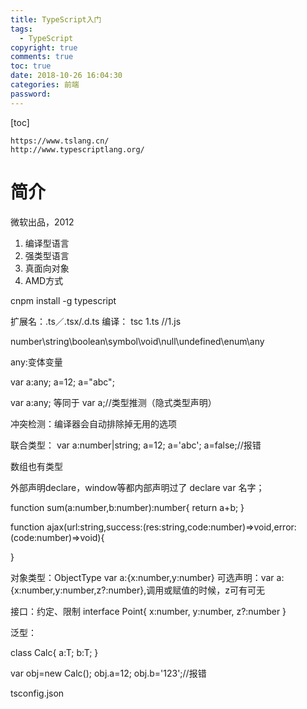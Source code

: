 ```yaml
---
title: TypeScript入门
tags:
  - TypeScript 
copyright: true
comments: true
toc: true
date: 2018-10-26 16:04:30
categories: 前端
password:
---
```


[toc]

~~~
https://www.tslang.cn/
http://www.typescriptlang.org/
~~~

# 简介
微软出品，2012
1. 编译型语言
2. 强类型语言
3. 真面向对象
4. AMD方式

cnpm install -g typescript


扩展名：.ts／.tsx/.d.ts
编译： tsc 1.ts //1.js

number\string\boolean\symbol\void\null\undefined\enum\any

any:变体变量

var a:any;
a=12;
a="abc";


var a:any; 等同于 var a;//类型推测（隐式类型声明）

冲突检测：编译器会自动排除掉无用的选项


联合类型：
var a:number|string;
a=12;
a='abc';
a=false;//报错

数组也有类型

外部声明declare，window等都内部声明过了
declare var 名字；

function sum(a:number,b:number):number{
    return  a+b;
}

function ajax(url:string,success:(res:string,code:number)=>void,error:(code:number)=>void){
    
}

对象类型：ObjectType
var a:{x:number,y:number}
可选声明：var a:{x:number,y:number,z?:number},调用或赋值的时候，z可有可无

接口：约定、限制
interface Point{
    x:number,
    y:number,
    z?:number
}

泛型：

class  Calc<T>{
    a:T;
    b:T;
}

var obj=new Calc<number>();
obj.a=12;
obj.b='123';//报错


tsconfig.json